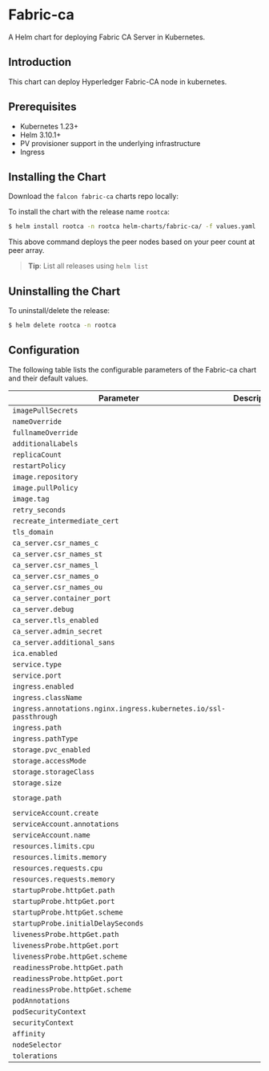 Fabric-ca
===========

A Helm chart for deploying Fabric CA Server in Kubernetes.

## Introduction

This chart can deploy Hyperledger Fabric-CA node in kubernetes. 

## Prerequisites

- Kubernetes 1.23+
- Helm 3.10.1+
- PV provisioner support in the underlying infrastructure
- Ingress

## Installing the Chart

Download the `falcon fabric-ca` charts repo locally:

To install the chart with the release name `rootca`:

```bash
$ helm install rootca -n rootca helm-charts/fabric-ca/ -f values.yaml
```

This above command deploys the peer nodes based on your peer count at peer array. 

> **Tip**: List all releases using `helm list`

## Uninstalling the Chart

To uninstall/delete the release:

```bash
$ helm delete rootca -n rootca
```

## Configuration

The following table lists the configurable parameters of the Fabric-ca chart and their default values.

| Parameter                | Description             | Default        |
| ------------------------ | ----------------------- | -------------- |
| `imagePullSecrets` |  | `[]` |
| `nameOverride` |  | `""` |
| `fullnameOverride` |  | `""` |
| `additionalLabels` |  | `{}` |
| `replicaCount` |  | `1` |
| `restartPolicy` |  | `"Always"` |
| `image.repository` |  | `"hyperledger/fabric-ca"` |
| `image.pullPolicy` |  | `"IfNotPresent"` |
| `image.tag` |  | `"1.5.0"` |
| `retry_seconds` |  | `60` |
| `recreate_intermediate_cert` |  | `false` |
| `tls_domain` |  | `"my-hlf-domain.com"` |
| `ca_server.csr_names_c` |  | `"IN"` |
| `ca_server.csr_names_st` |  | `"Maharashtra"` |
| `ca_server.csr_names_l` |  | `"Mumbai"` |
| `ca_server.csr_names_o` |  | `"Your Company Name"` |
| `ca_server.csr_names_ou` |  | `"Your Organization Unit"` |
| `ca_server.container_port` |  | `7051` |
| `ca_server.debug` |  | `true` |
| `ca_server.tls_enabled` |  | `true` |
| `ca_server.admin_secret` |  | `"rca-secret"` |
| `ca_server.additional_sans` |  | `[]` |
| `ica.enabled` |  | `false` |
| `service.type` |  | `"ClusterIP"` |
| `service.port` |  | `7051` |
| `ingress.enabled` |  | `true` |
| `ingress.className` |  | `"nginx"` |
| `ingress.annotations.nginx.ingress.kubernetes.io/ssl-passthrough` |  | `"true"` |
| `ingress.path` |  | `"/"` |
| `ingress.pathType` |  | `"Prefix"` |
| `storage.pvc_enabled` |  | `true` |
| `storage.accessMode` |  | `"ReadWriteOnce"` |
| `storage.storageClass` |  | `"standard"` |
| `storage.size` |  | `"1G"` |
| `storage.path` |  | `"/tmp/hyperledger/fabric-ca/crypto"` |
| `serviceAccount.create` |  | `true` |
| `serviceAccount.annotations` |  | `{}` |
| `serviceAccount.name` |  | `""` |
| `resources.limits.cpu` |  | `"100m"` |
| `resources.limits.memory` |  | `"256Mi"` |
| `resources.requests.cpu` |  | `"100m"` |
| `resources.requests.memory` |  | `"128Mi"` |
| `startupProbe.httpGet.path` |  | `"/cainfo"` |
| `startupProbe.httpGet.port` |  | `"http"` |
| `startupProbe.httpGet.scheme` |  | `"HTTPS"` |
| `startupProbe.initialDelaySeconds` |  | `10` |
| `livenessProbe.httpGet.path` |  | `"/cainfo"` |
| `livenessProbe.httpGet.port` |  | `"http"` |
| `livenessProbe.httpGet.scheme` |  | `"HTTPS"` |
| `readinessProbe.httpGet.path` |  | `"/cainfo"` |
| `readinessProbe.httpGet.port` |  | `"http"` |
| `readinessProbe.httpGet.scheme` |  | `"HTTPS"` |
| `podAnnotations` |  | `{}` |
| `podSecurityContext` |  | `{}` |
| `securityContext` |  | `{}` |
| `affinity` |  | `{}` |
| `nodeSelector` |  | `{}` |
| `tolerations` |  | `[]` |
